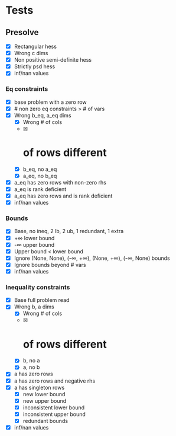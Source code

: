 # Tests

## Presolve

* [x] Rectangular hess
* [x] Wrong c dims
* [x] Non positive semi-definite hess
* [x] Strictly psd hess
* [x] inf/nan values

### Eq constraints

* [x] base problem with a zero row
* [x] \# non zero eq constraints \> \# of vars
* [x] Wrong b_eq, a_eq dims
  * [x] Wrong # of cols
  * [x] # of rows different
  * [x] b_eq, no a_eq
  * [x] a_eq, no b_eq
* [x] a_eq has zero rows with non-zero rhs
* [x] a_eq is rank deficient
* [x] a_eq has zero rows and is rank deficient
* [x] inf/nan values

### Bounds

* [x] Base, no ineq, 2 lb, 2 ub, 1 redundant, 1 extra
* [x] +∞ lower bound
* [x] -∞ upper bound
* [x] Upper bound \< lower bound
* [x] Ignore (None, None), (-∞, +∞), (None, +∞), (-∞, None) bounds
* [x] Ignore bounds beyond # vars
* [x] inf/nan values

### Inequality constraints

* [x] Base full problem read
* [x] Wrong b, a dims
  * [x] Wrong # of cols
  * [x] # of rows different
  * [x] b, no a
  * [x] a, no b
* [x] a has zero rows
* [x] a has zero rows and negative rhs
* [x] a has singleton rows
  * [x] new lower bound
  * [x] new upper bound
  * [x] inconsistent lower bound
  * [x] inconsistent upper bound
  * [x] redundant bounds
* [x] inf/nan values
